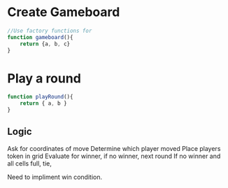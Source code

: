 # Create Gameboard
```js
//Use factory functions for
function gameboard(){
    return {a, b, c}
}
```

# Play a round
```js
function playRound(){
    return { a, b }
}
```

## Logic
Ask for coordinates of move
Determine which player moved
Place players token in grid
Evaluate for winner, if no winner, next round
If no winner and all cells full, tie,

Need to impliment win condition.